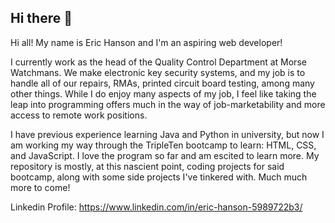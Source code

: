 ## Hi there 👋



Hi all! My name is Eric Hanson and I'm an aspiring web developer! 

I currently work as the head of the Quality Control Department at Morse Watchmans. We make electronic key security systems, and my job is to handle all of our repairs, RMAs, printed circuit board testing, among many other things. While I do enjoy many aspects of my job,
I feel like taking the leap into programming offers much in the way of job-marketability and more access to remote work positions. 

I have previous experience learning Java and Python in university, but now I am working my way through the TripleTen bootcamp to learn: HTML, CSS, and JavaScript. I love the program so far and am escited to learn more.
My repository is mostly, at this nascient point, coding projects for said bootcamp, along with some side projects I've tinkered with. Much much more to come!

Linkedin Profile: https://www.linkedin.com/in/eric-hanson-5989722b3/
